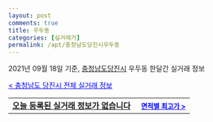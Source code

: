 ```yaml
---
layout: post
comments: true
title: 우두동
categories: [실거래가]
permalink: /apt/충청남도당진시우두동
---
```


2021년 09월 18일 기준, <a href="/apt/충청남도당진시">충청남도당진시</a> 우두동 한달간 실거래 정보

<a style="color: blue;" href="/apt/충청남도당진시">< 충청남도 당진시 전체 실거래 정보</a>
<!---- start ---->
<table>
  <tr>
    <td colspan="4" style="font-weight: bold;"><a href="/apt/충청남도당진시우두동{name_without_space}">오늘 등록된 실거래 정보가 없습니다</a> &nbsp;&nbsp;&nbsp; <a style="color: blue; font-size: smaller;" href="/apt/충청남도당진시우두동{name_without_space}">면적별 최고가 ></a></td>
  </tr>
    
</table>
<!---- end ---->
    